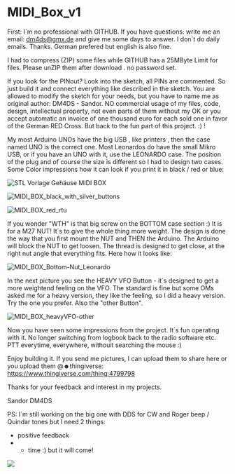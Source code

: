 # MIDI_Box_v1

First: I´m no professional with GITHUB.
If you have questions: write me an email: dm4ds@gmx.de and give me some days to answer. I don´t do daily emails. Thanks.
German prefered but english is also fine.

I had to compress (ZIP) some files while GITHUB has a 25MByte Limit for files.
Please unZIP them after download . no password set.

If you look for the PINout? Look into the sketch, all PINs are commented.
So just build it and connect everything like described in the sketch.
You are allowed to modify the sketch for your needs, but you have to name me as original author: DM4DS - Sandor. 
NO commercial usage of my files, code, design, intellectual property, not even parts of them without my OK or
you accept automatic an invoice of one thousand euro for each sold one in favor of the German RED Cross.
But back to the fun part of this project. :) !

My most Arduino UNOs have the big USB , like printers , then the case named UNO is the correct one.
Most Leonardos do have the small Mikro USB, or if you have an UNO with it, use the LEONARDO case.
The position of the plug and of course the size is different so I had to design two cases.
Some Color impressions how it can look if you print it in black / red or blue:

![STL Vorlage Gehäuse MIDI BOX](https://user-images.githubusercontent.com/36482423/110248395-2264de80-7f71-11eb-8fff-8ceb8dd5cdde.JPG)

![MIDI_BOX_black_with_silver_buttons](https://user-images.githubusercontent.com/36482423/110248443-71ab0f00-7f71-11eb-96ee-4d5f8146faeb.jpg)

![MIDI_BOX_red_rtu](https://user-images.githubusercontent.com/36482423/110248469-a3bc7100-7f71-11eb-9c81-79d6ef3d0ed2.jpg)


If you wonder "WTH" is that big screw on the BOTTOM  case section :)
It is for a M27 NUT! It´s to give the whole thing more weight.
The design is done the way that you first mount the NUT and THEN the Arduino.
The Arduino will block the NUT to get loosen. The thread is designed to get close, at the right nut angle that everything fits.
Here how it looks like:

![MIDI_BOX_Bottom-Nut_Leonardo](https://user-images.githubusercontent.com/36482423/110248252-702d1700-7f70-11eb-825f-1faac9f66c14.jpg)


In the next picture you see the HEAVY VFO Button - it´s designed to get a more weightend feeling on the VFO.
The standard is fine but some OMs asked me for a heavy version, they like the feeling, so I did a heavy version.
Try the one you prefer. Also the "other Button".

![MIDI_BOX_heavyVFO-other](https://user-images.githubusercontent.com/36482423/110248334-c8fcaf80-7f70-11eb-9a19-080294e85291.jpg)


Now you have seen some impressions from the project. It´s fun operating with it.
No longer switching from logbook back to the radio software etc.
PTT everytime, everywhere, withouit searching the mouse :)


Enjoy building it. If you send me pictures, I can upload them to share here or you upload them @☻thingiverse: https://www.thingiverse.com/thing:4799798


Thanks for your feedback and interest in my projects.

 Sandor
 DM4DS

PS: I´m still working on the big one with DDS for CW and Roger beep / Quindar tones but I need 2 things:
- positive feedback
- - time :) but it will come!

![](https://komarev.com/ghpvc/?username=DM4DS)
